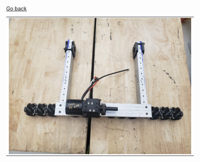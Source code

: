 [Go back](/blog.md)

<table>
<tr> 
<td>
<img src="docs/assets/intake/20220203_162148.jpg"
style="float: left; max-width: 100%; height: auto;"/>
</td>
</tr>
</table>
